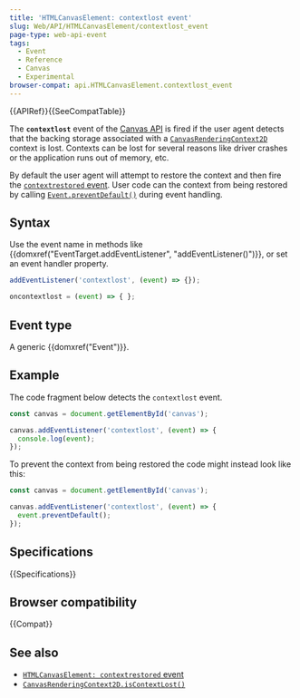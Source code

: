 ```yaml
---
title: 'HTMLCanvasElement: contextlost event'
slug: Web/API/HTMLCanvasElement/contextlost_event
page-type: web-api-event
tags:
  - Event
  - Reference
  - Canvas
  - Experimental
browser-compat: api.HTMLCanvasElement.contextlost_event
---
```


{{APIRef}}{{SeeCompatTable}}

The **`contextlost`** event of the [Canvas API](/en-US/docs/Web/API/Canvas_API) is fired if the user agent detects that the backing storage associated with a [`CanvasRenderingContext2D`](/en-US/docs/Web/API/CanvasRenderingContext2D) context is lost.
Contexts can be lost for several reasons like driver crashes or the application runs out of memory, etc.

By default the user agent will attempt to restore the context and then fire the [`contextrestored` event](/en-US/docs/Web/API/HTMLCanvasElement/contextrestored_event).
User code can the context from being restored by calling [`Event.preventDefault()`](/en-US/docs/Web/API/Event/preventDefault) during event handling.

## Syntax

Use the event name in methods like {{domxref("EventTarget.addEventListener", "addEventListener()")}}, or set an event handler property.

```js
addEventListener('contextlost', (event) => {});

oncontextlost = (event) => { };
```

## Event type

A generic {{domxref("Event")}}.

## Example

The code fragment below detects the `contextlost` event.

```js
const canvas = document.getElementById('canvas');

canvas.addEventListener('contextlost', (event) => {
  console.log(event);
});
```

To prevent the context from being restored the code might instead look like this:

```js
const canvas = document.getElementById('canvas');

canvas.addEventListener('contextlost', (event) => {
  event.preventDefault();
});
```

## Specifications

{{Specifications}}

## Browser compatibility

{{Compat}}

## See also

- [`HTMLCanvasElement: contextrestored` event](/en-US/docs/Web/API/HTMLCanvasElement/contextrestored_event)
- [`CanvasRenderingContext2D.isContextLost()`](/en-US/docs/Web/API/CanvasRenderingContext2D/isContextLost)
